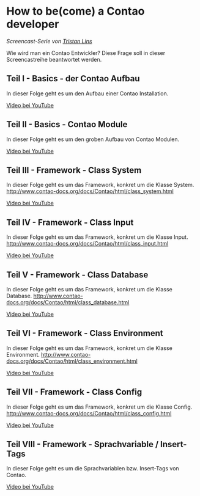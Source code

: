 
# How to be(come) a Contao developer

*Screencast-Serie von [*Tristan Lins*](http://www.infinitysoft.de/)*

Wie wird man ein Contao Entwickler?
Diese Frage soll in dieser Screencastreihe beantwortet werden.

## Teil I - Basics - der Contao Aufbau

In dieser Folge geht es um den Aufbau einer Contao Installation.

[Video bei YouTube](https://www.youtube.com/watch?v=wJ-H9C8qB0Q)


## Teil II - Basics - Contao Module

In dieser Folge geht es um den groben Aufbau von Contao Modulen.

[Video bei YouTube](https://www.youtube.com/watch?v=41ARSujrVSA)


## Teil III - Framework - Class System

In dieser Folge geht es um das Framework, konkret um die Klasse System.
http://www.contao-docs.org/docs/Contao/html/class_system.html

[Video bei YouTube](http://www.youtube.com/watch?v=qmLDvyNYnqs)


## Teil IV - Framework - Class Input

In dieser Folge geht es um das Framework, konkret um die Klasse Input.
http://www.contao-docs.org/docs/Contao/html/class_input.html

[Video bei YouTube](http://www.youtube.com/watch?v=nuAEW7VDBC8)


## Teil V - Framework - Class Database

In dieser Folge geht es um das Framework, konkret um die Klasse Database.
http://www.contao-docs.org/docs/Contao/html/class_database.html

[Video bei YouTube](http://www.youtube.com/watch?v=93duSGnf1AI)


## Teil VI - Framework - Class Environment

In dieser Folge geht es um das Framework, konkret um die Klasse Environment.
http://www.contao-docs.org/docs/Contao/html/class_environment.html

[Video bei YouTube](http://www.youtube.com/watch?v=A4twxFrjD4A)


## Teil VII - Framework - Class Config

In dieser Folge geht es um das Framework, konkret um die Klasse Config.
http://www.contao-docs.org/docs/Contao/html/class_config.html

[Video bei YouTube](http://www.youtube.com/watch?v=GxxZHx_426k)


## Teil VIII - Framework - Sprachvariable / Insert-Tags

In dieser Folge geht es um die Sprachvariablen bzw. Insert-Tags von Contao.

[Video bei YouTube](http://www.youtube.com/watch?v=Xb0kIfb3z4Q)



